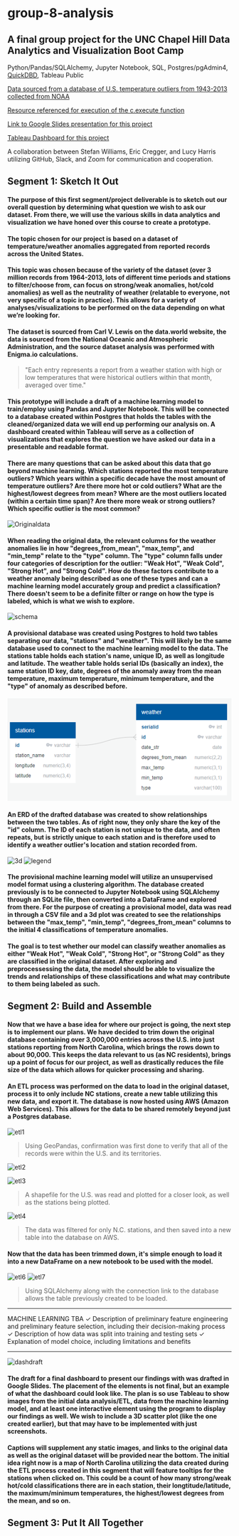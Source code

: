 # group-8-analysis
## A final group project for the UNC Chapel Hill Data Analytics and Visualization Boot Camp 

Python/Pandas/SQLAlchemy, Jupyter Notebook, SQL, Postgres/pgAdmin4, [QuickDBD](https://www.quickdatabasediagrams.com), Tableau Public

[Data sourced from a database of U.S. temperature outliers from 1943-2013 collected from NOAA](https://data.world/carlvlewis/u-s-weather-outliers-1964)

[Resource referenced for execution of the c.execute function](https://mungingdata.com/sqlite/create-database-load-csv-python/)

[Link to Google Slides presentation for this project](google.com)

[Tableau Dashboard for this project](google.com)

A collaboration between Stefan Williams, Eric Cregger, and Lucy Harris utilizing GitHub, Slack, and Zoom for communication and cooperation. 

## Segment 1: Sketch It Out

#### The purpose of this first segment/project deliverable is to sketch out our overall question by determining what question we wish to ask our dataset. From there, we will use the various skills in data analytics and visualization we have honed over this course to create a prototype. 

#### The topic chosen for our project is based on a dataset of temperature/weather anomalies aggregated from reported records across the United States. 

#### This topic was chosen because of the variety of the dataset (over 3 million records from 1964-2013, lots of different time periods and stations to filter/choose from, can focus on strong/weak anomalies, hot/cold anomalies) as well as the neutrality of weather (relatable to everyone, not very specific of a topic in practice). This allows for a variety of analyses/visualizations to be performed on the data depending on what we’re looking for.

#### The dataset is sourced from Carl V. Lewis on the data.world website, the data is sourced from the National Oceanic and Atmospheric Administration, and the source dataset analysis was performed with Enigma.io calculations.
> "Each entry represents a report from a weather station with high or low temperatures that were historical outliers within that month, averaged over time."

#### This prototype will include a draft of a machine learning model to train/employ using Pandas and Jupyter Notebook. This will be connected to a database created within Postgres that holds the tables with the cleaned/organized data we will end up performing our analysis on. A dashboard created within Tableau will serve as a collection of visualizations that explores the question we have asked our data in a presentable and readable format. 

#### There are many questions that can be asked about this data that go beyond machine learning. Which stations reported the most temperature outliers? Which years within a specific decade have the most amount of temperature outliers? Are there more hot or cold outliers? What are the highest/lowest degrees from mean? Where are the most outliers located (within a certain time span)? Are there more weak or strong outliers? Which specific outlier is the most common?


![Originaldata](https://i.gyazo.com/f8c86887f8fb4e7d4504196c7d69712e.png)
#### When reading the original data, the relevant columns for the weather anomalies lie in how "degrees_from_mean", "max_temp", and "min_temp" relate to the "type" column. The "type" column falls under four categories of description for the outlier: "Weak Hot", "Weak Cold", "Strong Hot", and "Strong Cold". How do these factors contribute to a weather anomaly being described as one of these types and can a machine learning model accurately group and predict a classification? There doesn't seem to be a definite filter or range on how the type is labeled, which is what we wish to explore. 

![schema](https://i.gyazo.com/c81c6d25afe7da9f192b3e1b5e86487e.png)
#### A provisional database was created using Postgres to hold two tables separating our data, "stations" and "weather". This will likely be the same database used to connect to the machine learning model to the data. The stations table holds each station's name, unique ID, as well as longitude and latitude. The weather table holds serial IDs (basically an index), the same station ID key, date, degrees of the anomaly away from the mean temperature, maximum temperature, minimum temperature, and the "type" of anomaly as described before.

![erd](https://github.com/swilli73/group-8-analysis/blob/database/Database_Draft.png?raw=true)
#### An ERD of the drafted database was created to show relationships between the two tables. As of right now, they only share the key of the "id" column. The ID of each station is not unique to the data, and often repeats, but is strictly unique to each station and is therefore used to identify a weather outlier's location and station recorded from.


![3d](https://i.gyazo.com/a35c6a8d76471a36b1352ae6f2b9bdd1.png) ![legend](https://i.gyazo.com/f9574838888a1717d08bbc69076f05b7.png)


#### The provisional machine learning model will utilize an unsupervised model format using a clustering algorithm. The database created previously is to be connected to Jupyter Notebook using SQLAlchemy through an SQLite file, then converted into a DataFrame and explored from there. For the purpose of creating a provisional model, data was read in through a CSV file and a 3d plot was created to see the relationships between the "max_temp", "min_temp", "degrees_from_mean" columns to the initial 4 classifications of temperature anomalies.

#### The goal is to test whether our model can classify weather anomalies as either "Weak Hot", "Weak Cold", "Strong Hot", or "Strong Cold" as they are classified in the original dataset. After exploring and preprocessessing the data, the model should be able to visualize the trends and relationships of these classifications and what may contribute to them being labeled as such. 

## Segment 2: Build and Assemble

#### Now that we have a base idea for where our project is going, the next step is to implement our plans. We have decided to trim down the original database containing over 3,000,000 entries across the U.S. into just stations reporting from North Carolina, which brings the rows down to about 90,000. This keeps the data relevant to us (as NC residents), brings up a point of focus for our project, as well as drastically reduces the file size of the data which allows for quicker processing and sharing.

#### An ETL process was performed on the data to load in the original dataset, process it to only include NC stations, create a new table utilizing this new data, and export it. The database is now hosted using AWS (Amazon Web Services). This allows for the data to be shared remotely beyond just a Postgres database.

![etl1](https://i.gyazo.com/db782721487594645b87a507bdbfce51.png)

> Using GeoPandas, confirmation was first done to verify that all of the records were within the U.S. and its territories.

![etl2](https://i.gyazo.com/5b7e9510a371a73788a202010429f60c.png)

![etl3](https://i.gyazo.com/1226fb0a01d997ae42e5376cc45a628c.png)

> A shapefile for the U.S. was read and plotted for a closer look, as well as the stations being plotted.

![etl4](https://i.gyazo.com/d1c7462e4e18e938ced4c6a9994bcb16.png)

> The data was filtered for only N.C. stations, and then saved into a new table into the database on AWS.

#### Now that the data has been trimmed down, it's simple enough to load it into a new DataFrame on a new notebook to be used with the model.

![etl6](https://i.gyazo.com/187513b14ec1f1f4dc9d5911e3e3f05d.png)
![etl7](https://i.gyazo.com/e0ba8ef196e112287b57856db6378307.png)
> Using SQLAlchemy along with the connection link to the database allows the table previously created to be loaded.


<hr>

MACHINE LEARNING TBA
✓ Description of preliminary feature 
engineering and preliminary feature 
selection, including their decision-making 
process 
✓ Description of how data was split into 
training and testing sets 
✓ Explanation of model choice, including 
limitations and benefits

<hr>

![dashdraft](https://i.gyazo.com/9e08386896b23353af1ef66a03f96aac.png)

#### The draft for a final dashboard to present our findings with was drafted in Google Slides. The placement of the elements is not final, but an example of what the dashboard could look like. The plan is so use Tableau to show images from the initial data analysis/ETL, data from the machine learning model, and at least one interactive element using the program to display our findings as well. We wish to include a 3D scatter plot (like the one created earlier), but that may have to be implemented with just screenshots.

#### Captions will supplement any static images, and links to the original data as well as the original dataset will be provided near the bottom. The initial idea right now is a map of North Carolina utilizing the data created during the ETL process created in this segment that will feature tooltips for the stations when clicked on. This could be a count of how many strong/weak hot/cold classifications there are in each station, their longtitude/latitude, the maximum/minimum temperatures, the highest/lowest degrees from the mean, and so on. 


## Segment 3: Put It All Together

